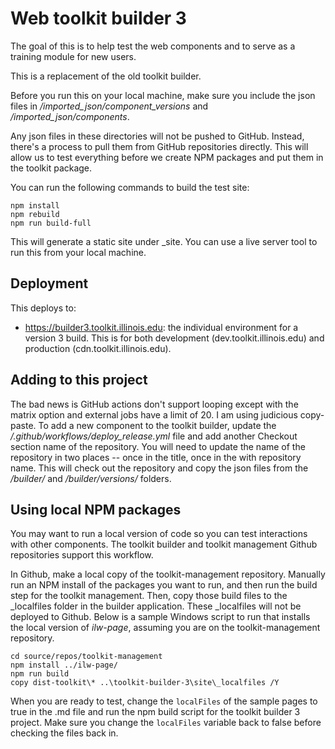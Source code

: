 # Web toolkit builder 3

The goal of this is to help test the web components and to serve as a training module for new users. 

This is a replacement of the old toolkit builder.

Before you run this on your local machine, make sure you include the json files in */imported_json/component_versions* and */imported_json/components*.

Any json files in these directories will not be pushed to GitHub. Instead, there's a process to pull them from GitHub repositories directly. This will allow us to test everything before we create NPM packages and put them in the toolkit package. 

You can run the following commands to build the test site:

````
npm install
npm rebuild
npm run build-full
````

This will generate a static site under _site. You can use a live server tool to run this from your local machine. 

## Deployment

This deploys to:
* https://builder3.toolkit.illinois.edu: the individual environment for a version 3 build. This is for both development (dev.toolkit.illinois.edu) and production (cdn.toolkit.illinois.edu).

## Adding to this project

The bad news is GitHub actions don't support looping except with the matrix option and external jobs have a limit of 20. I am using judicious copy-paste. To add a new component to the toolkit builder, update the */.github/workflows/deploy_release.yml* file and add another Checkout section  name of the repository. You will need to update the name of the repository in two places -- once in the title, once in the with repository name. This will check out the repository and copy the json files from the */builder/* and */builder/versions/* folders.

## Using local NPM packages

You may want to run a local version of code so you can test interactions with other components. The toolkit builder and toolkit management Github repositories support this workflow. 

In Github, make a local copy of the toolkit-management repository. Manually run an NPM install of the packages you want to run, and then run the build step for the toolkit management. Then, copy those build files to the _localfiles folder in the builder application. These _localfiles will not be deployed to Github. Below is a sample Windows script to run that installs the local version of *ilw-page*, assuming you are on the toolkit-management repository. 

```
cd source/repos/toolkit-management
npm install ../ilw-page/
npm run build
copy dist-toolkit\* ..\toolkit-builder-3\site\_localfiles /Y
```

When you are ready to test, change the `localFiles` of the sample pages to true in the .md file and run the npm build script for the toolkit builder 3 project. Make sure you change the `localFiles` variable back to false before checking the files back in. 
